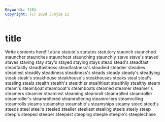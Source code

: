 ```yaml
---
Keywords: 7483
Copyright: (C) 2020 Junjie Li
---
```


# title

Write contents here!!!
atute 
statute's 
statutes
statutory 
staunch 
staunched 
stauncher 
staunches 
staunchest 
staunching 
staunchly 
stave 
stave's
staved 
staves 
staving 
stay 
stay's 
stayed 
staying 
stays 
stead 
stead's
steadfast 
steadfastly 
steadfastness 
steadfastness's 
steadied 
steadier 
steadies 
steadiest 
steadily 
steadiness
steadiness's 
steads 
steady 
steady's 
steadying 
steak 
steak's 
steakhouse 
steakhouse's 
steakhouses
steaks 
steal 
steal's 
stealing 
steals 
stealth 
stealth's 
stealthier 
stealthiest 
stealthily
stealthy 
steam 
steam's 
steamboat 
steamboat's 
steamboats 
steamed 
steamer 
steamer's 
steamers
steamier 
steamiest 
steaming 
steamroll 
steamrolled 
steamroller 
steamroller's 
steamrollered 
steamrollering 
steamrollers
steamrolling 
steamrolls 
steams 
steamship 
steamship's 
steamships 
steamy 
steed 
steed's 
steeds
steel 
steel's 
steeled 
steelier 
steeliest 
steeling 
steels 
steely 
steep 
steep's
steeped 
steeper 
steepest 
steeping 
steeple 
steeple's 
steeplechase 
